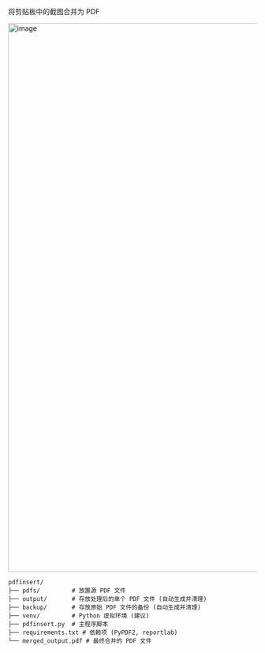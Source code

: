 将剪贴板中的截图合并为 PDF

<img width="1112" alt="image" src="https://github.com/user-attachments/assets/87d4c924-1a47-48f3-b459-5c555521bb79" />

```
pdfinsert/
├── pdfs/         # 放置源 PDF 文件
├── output/       # 存放处理后的单个 PDF 文件 (自动生成并清理)
├── backup/       # 存放原始 PDF 文件的备份 (自动生成并清理)
├── venv/         # Python 虚拟环境 (建议)
├── pdfinsert.py  # 主程序脚本
├── requirements.txt # 依赖项 (PyPDF2, reportlab)
└── merged_output.pdf # 最终合并的 PDF 文件 
```

